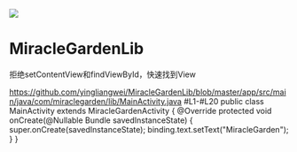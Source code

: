 [![](https://jitpack.io/v/yingliangwei/MiracleGardenLib.svg)](https://jitpack.io/#yingliangwei/MiracleGardenLib)

# MiracleGardenLib
拒绝setContentView和findViewById，快速找到View

https://github.com/yingliangwei/MiracleGardenLib/blob/master/app/src/main/java/com/miraclegarden/lib/MainActivity.java #L1-#L20
public class MainActivity extends MiracleGardenActivity<ActivityMainBinding> {
    @Override
    protected void onCreate(@Nullable Bundle savedInstanceState) {
        super.onCreate(savedInstanceState);
        binding.text.setText("MiracleGarden");
    }
}
